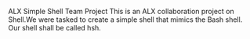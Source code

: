 ALX Simple Shell Team Project
This is an ALX collaboration project on Shell.We were tasked to create a simple shell that mimics the Bash shell. Our shell shall be called hsh.
